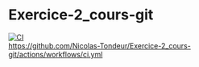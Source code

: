 # Exercice-2_cours-git

[![CI](https://github.com/Nicolas-Tondeur/Exercice-2_cours-git/actions/workflows/ci.yml/badge.svg?branch=dev)](https://github.com/Nicolas-Tondeur/Exercice-2_cours-git/actions/workflows/ci.yml) \
https://github.com/Nicolas-Tondeur/Exercice-2_cours-git/actions/workflows/ci.yml
